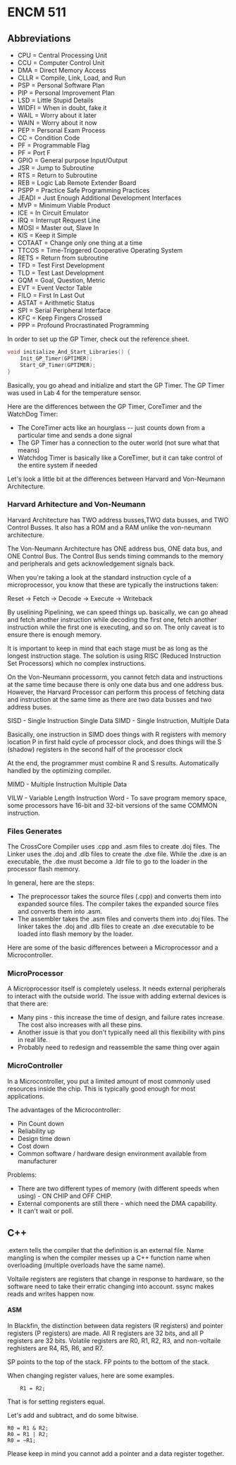 # ENCM 511

## Abbreviations

* CPU = Central Processing Unit
* CCU = Computer Control Unit
* DMA = Direct Memory Access
* CLLR = Compile, Link, Load, and Run
* PSP = Personal Software Plan
* PIP = Personal Improvement Plan
* LSD = Little Stupid Details
* WIDFI = When in doubt, fake it
* WAIL = Worry about it later
* WAIN = Worry about it now
* PEP = Personal Exam Process
* CC = Condition Code
* PF = Programmable Flag
* PF = Port F
* GPIO = General purpose Input/Output
* JSR = Jump to Subroutine
* RTS = Return to Subroutine
* REB = Logic Lab Remote Extender Board
* PSPP = Practice Safe Programming Practices
* JEADI = Just Enough Additional Development Interfaces
* MVP = Minimum Viable Product
* ICE = In Circuit Emulator
* IRQ = Interrupt Request Line 
* MOSI =  Master out, Slave In
* KIS = Keep it Simple
* COTAAT = Change only one thing at a time
* TTCOS = Time-Triggered Cooperative Operating System
* RETS = Return from subroutine
* TFD = Test First Development
* TLD = Test Last Development
* GQM = Goal, Question, Metric
* EVT = Event Vector Table
* FILO = First In Last Out
* ASTAT = Arithmetic Status
* SPI = Serial Peripheral Interface
* KFC = Keep Fingers Crossed
* PPP = Profound Procrastinated Programming

In order to set up the GP Timer, check out the reference sheet. 

```c
void initialize_And_Start_Libraries() {
    Init_GP_Timer(GPTIMER);
    Start_GP_Timer(GPTIMER);
}
```

Basically, you go ahead and initialize and start the GP Timer. The GP Timer was used in Lab 4 for the temperature sensor.

Here are the differences between the GP Timer, CoreTimer and the WatchDog Timer:
* The CoreTimer acts like an hourglass -- just counts down from a particular time and sends a done signal
* The GP Timer has a connection to the outer world (not sure what that means)
* Watchdog Timer is basically like a CoreTimer, but it can take control of the entire system if needed

Let's look a little bit at the differences between Harvard and Von-Neumann Architecture.

### Harvard Arhitecture and Von-Neumann

Harvard Architecture has TWO address busses,TWO data busses, and TWO Control Busses. It also has a ROM and a RAM unlike the von-neumann architecture.

The Von-Neumann Architecture has ONE address bus, ONE data bus, and ONE Control Bus. The Control Bus sends timing commands to the memory and peripherals and gets acknowledgement signals back.

When you're taking a look at the standard instruction cycle of a microprocessor, you know that these are typically the instructions taken:

Reset -> Fetch -> Decode -> Execute -> Writeback 

By uselining Pipelining, we can speed things up. basically, we can go ahead and fetch another instruction while decoding the first one, fetch another instruction while the first one is executing, and so on. The only caveat is to ensure there is enough memory.

It is important to keep in mind that each stage must be as long as the longest instruction stage. The solution is using RISC (Reduced Instruction Set Processors) which no complex instructions.

On the Von-Neumann processorm, you cannot fetch data and instructions at the same time because there is only one data bus and one address bus. However, the Harvard Processor can perform this process of fetching data and instruction at the same time as there are two data busses and two address buses.

SISD - Single Instruction Single Data
SIMD - Single Instruction, Multiple Data

Basically, one instruction in SIMD does things with R registers with memory location P in first hald cycle of processor clock, and does things will the S (shadow) registers in the second half of the processor clock

At the end, the programmer must combine R and S results. Automatically handled by the optimizing compiler.

MIMD - Multiple Instruction Multiple Data

VILW - Variable Length Instruction Word - To save program memory space, some processors have 16-bit and 32-bit versions of the same COMMON instruction.

### Files Generates

The CrossCore Compiler uses .cpp and .asm files to create .doj files. The Linker uses the .doj and .dlb files to create the .dxe file. While the .dxe is an executable, the .dxe must become a .ldr file to go to the loader in the processor flash memory.

In general, here are the steps:
* The preprocessor takes the source files (.cpp) and converts them into expanded source files. The compiler takes the expanded source files and converts them into .asm.
* The assembler takes the .asm files and converts them into .doj files. The linker takes the .doj and .dlb files to create an .dxe executable to be loaded into flash memory by the loader.

Here are some of the basic differences between a Microprocessor and a Microcontroller.

### MicroProcessor

A Microprocessor itself is completely useless. It needs external peripherals to interact with the outside world. The issue with adding external devices is that there are:
* Many pins - this increase the time of design, and failure rates increase. The cost also increases with all these pins.
* Another issue is that you don't typically need all this flexibility with pins in real life.
* Probably need to redesign and reassemble the same thing over again

### MicroController

In a Microcontroller, you put a limited amount of most commonly used resources inside the chip. This is typically good enough for most applications.

The advantages of the Microcontroller:
* Pin Count down
* Reliability up
* Design time down
* Cost down
* Common software / hardware design environment available from manufacturer

Problems:
* There are two different types of memory (with different speeds when using) - ON CHIP and OFF CHIP.
* External components are still there - which need the DMA capability.
* It can't wait or poll.

## C++

.extern tells the compiler that the definition is an external file. Name mangling is when the compiler messes up a C++ function name when overloading (multiple overloads have the same name). 

Voltaile registers are registers that change in response to hardware, so the software need to take their erratic changing into account. ssync makes reads and writes happen now.

#### ASM

In Blackfin, the distinction between data registers (R registers) and pointer registers (P registers) are made. All R registers are 32 bits, and all P registers are 32 bits. Volatile registers are R0, R1, R2, R3, and non-voltaile reghisters are R4, R5, R6, and R7.

SP points to the top of the stack. FP points to the bottom of the stack.

When changing register values, here are some examples.

```assembly
    R1 = R2;
```
That is for setting registers equal.

Let's add and subtract, and do some bitwise.

```assembly
R0 = R1 & R2;
R0 = R1 | R2;
R0 = ~R1;
```
Please keep in mind you cannot add a pointer and a data register together.